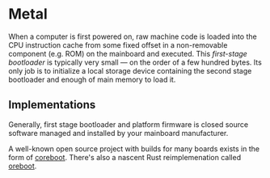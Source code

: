 # Metal

When a computer is first powered on, raw machine code is loaded into the CPU instruction cache from some fixed offset in a non-removable component (e.g. ROM) on the mainboard and executed. This *first-stage bootloader* is typically very small — on the order of a few hundred bytes. Its only job is to initialize a local storage device containing the second stage bootloader and enough of main memory to load it.

## Implementations

Generally, first stage bootloader and platform firmware is closed source software managed and installed by your mainboard manufacturer.

A well-known open source project with builds for many boards exists in the form of [coreboot](https://www.coreboot.org/). There's also a nascent Rust reimplemenation called [oreboot](https://github.com/oreboot/oreboot).